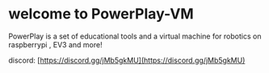 # welcome to PowerPlay-VM

PowerPlay is a set of educational tools and a virtual machine for robotics on raspberrypi , EV3 and more!

discord: [https://discord.gg/jMb5gkMU](https://discord.gg/jMb5gkMU)
